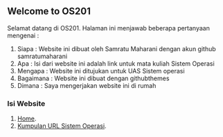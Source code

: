 ## Welcome to OS201

Selamat datang di OS201. Halaman ini menjawab beberapa pertanyaan mengenai :
1. Siapa : Website ini dibuat oleh Samratu Maharani dengan akun github samratumaharani
2. Apa : Isi dari website ini adalah link untuk mata kuliah Sistem Operasi
3. Mengapa : Website ini ditujukan untuk UAS Sistem operasi
4. Bagaimana : Website ini dibuat dengan githubthemes
5. Dimana : Saya mengerjakan website ini di rumah

### Isi Website
1. [Home](https://samratumaharani.github.io/os201/).
2. [Kumpulan URL Sistem Operasi](https://samratu.maharani.github.io/os201/kumpulanURL).
